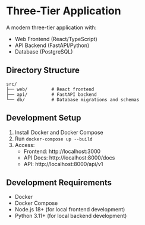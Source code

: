 # Three-Tier Application

A modern three-tier application with:
- Web Frontend (React/TypeScript)
- API Backend (FastAPI/Python)
- Database (PostgreSQL)

## Directory Structure
```
src/
├── web/         # React frontend
├── api/         # FastAPI backend
└── db/          # Database migrations and schemas
```

## Development Setup

1. Install Docker and Docker Compose
2. Run `docker-compose up --build`
3. Access:
   - Frontend: http://localhost:3000
   - API Docs: http://localhost:8000/docs
   - API: http://localhost:8000/api/v1

## Development Requirements
- Docker
- Docker Compose
- Node.js 18+ (for local frontend development)
- Python 3.11+ (for local backend development)
